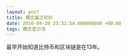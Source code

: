 ```yaml
---
layout: post
title: 概念篇之初识
date: 2016-04-28 23:32:54.000000000 +09:00
tags: 概念意识流
---
```

最早开始知道比特币和区块链是在13年。
